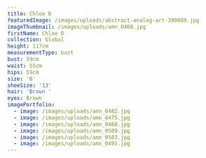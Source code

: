```yaml
---
title: Chloe D
featuredImage: /images/uploads/abstract-analog-art-390089.jpg
imageThumbnail: /images/uploads/amn_0460.jpg
firstName: Chloe D
collection: Global
height: 117cm
measurementType: bust
bust: 59cm
waist: 55cm
hips: 59cm
size: '6'
shoeSize: '13'
hair: 'Brown '
eyes: Brown
imagePortfolio:
  - image: /images/uploads/amn_0482.jpg
  - image: /images/uploads/amn_0475.jpg
  - image: /images/uploads/amn_0460.jpg
  - image: /images/uploads/amn_0509.jpg
  - image: /images/uploads/amn_0503.jpg
  - image: /images/uploads/amn_0491.jpg
---
```


